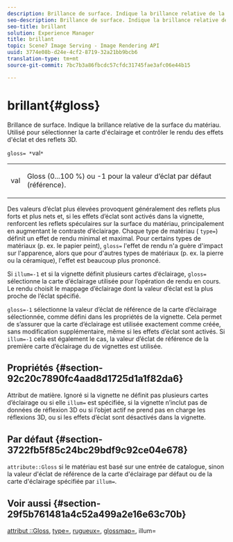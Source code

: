 ```yaml
---
description: Brillance de surface. Indique la brillance relative de la surface du matériau. Utilisé pour sélectionner la carte d'éclairage et contrôler le rendu des effets d'éclat et des reflets 3D.
seo-description: Brillance de surface. Indique la brillance relative de la surface du matériau. Utilisé pour sélectionner la carte d'éclairage et contrôler le rendu des effets d'éclat et des reflets 3D.
seo-title: brillant
solution: Experience Manager
title: brillant
topic: Scene7 Image Serving - Image Rendering API
uuid: 3774e08b-d24e-4cf2-8719-32a21bb9bcb6
translation-type: tm+mt
source-git-commit: 7bc7b3a86fbcdc57cfdc31745fae3afc06e44b15

---
```



# brillant{#gloss}

Brillance de surface. Indique la brillance relative de la surface du matériau. Utilisé pour sélectionner la carte d&#39;éclairage et contrôler le rendu des effets d&#39;éclat et des reflets 3D.

`gloss= *`val`*`

<table id="simpletable_82166CA080AD401180404462FB2407D7"> 
 <tr class="strow"> 
  <td class="stentry"> <p><span class="codeph"> <span class="varname"> val</span></span> </p></td> 
  <td class="stentry"> <p>Gloss (0...100 %) ou -1 pour la valeur d’éclat par défaut (référence). </p></td> 
 </tr> 
</table>

Des valeurs d’éclat plus élevées provoquent généralement des reflets plus forts et plus nets et, si les effets d’éclat sont activés dans la vignette, renforcent les reflets spéculaires sur la surface du matériau, principalement en augmentant le contraste d’éclairage. Chaque type de matériau ( `type=`) définit un effet de rendu minimal et maximal. Pour certains types de matériaux (p. ex. le papier peint), `gloss=` l&#39;effet de rendu n&#39;a guère d&#39;impact sur l&#39;apparence, alors que pour d&#39;autres types de matériaux (p. ex. la pierre ou la céramique), l&#39;effet est beaucoup plus prononcé.

Si `illum=-1` et si la vignette définit plusieurs cartes d’éclairage, `gloss=` sélectionne la carte d’éclairage utilisée pour l’opération de rendu en cours. Le rendu choisit le mappage d’éclairage dont la valeur d’éclat est la plus proche de l’éclat spécifié.

`gloss=-1` sélectionne la valeur d’éclat de référence de la carte d’éclairage sélectionnée, comme défini dans les propriétés  de la vignette. Cela permet de s’assurer que la carte d’éclairage est utilisée exactement comme créée, sans modification supplémentaire, même si les effets d’éclat sont activés. Si `illum=-1` cela est également le cas, la valeur d’éclat de référence de la première carte d’éclairage du de vignettes est utilisée.

## Propriétés {#section-92c20c7890fc4aad8d1725d1a1f82da6}

Attribut de matière. Ignoré si la vignette ne définit pas plusieurs cartes d’éclairage ou si elle `illum=` est spécifiée, si la vignette n’inclut pas de données de réflexion 3D ou si l’objet actif ne prend pas en charge les réflexions 3D, ou si les effets d’éclat sont désactivés dans la vignette.

## Par défaut {#section-3722fb5f85c24bc29bdf9c92ce04e678}

`attribute::Gloss` si le matériau est basé sur une entrée de catalogue, sinon la valeur d&#39;éclat de référence de la carte d&#39;éclairage par défaut ou de la carte d&#39;éclairage spécifiée par `illum=`.

## Voir aussi {#section-29f5b761481a4c52a499a2e16e63c70b}

[attribut ::Gloss](../../../../../ir-api/material-cat/image-rendering-api-ref/c-ir-material-catalog/c-ir-material-data-reference/r-ir-cat-gloss.md#reference-5277f62a67e2408ab94699aa712f1eeb), [type=](../../../../../ir-api/http-protocol/image-rendering-api-ref/c-ir-http-protocol-ref/c-ir-http-protocol-command-reference/r-ir-http-type.md#reference-128c7de89e2d46838019b560f3f84a35), [rugueux=](../../../../../ir-api/http-protocol/image-rendering-api-ref/c-ir-http-protocol-ref/c-ir-http-protocol-command-reference/r-ir-rough.md#reference-00add846b09f4dc39420bda1ca414180), [glossmap=](../../../../../ir-api/http-protocol/image-rendering-api-ref/c-ir-http-protocol-ref/c-ir-http-protocol-command-reference/r-ir-glossmap.md#reference-99940148ae6a401482b2d03c68530f3a), illum=[](../../../../../ir-api/http-protocol/image-rendering-api-ref/c-ir-http-protocol-ref/c-ir-http-protocol-command-reference/r-ir-http-illum.md#reference-8efe483a30684022bfe711eb73efbee6)
